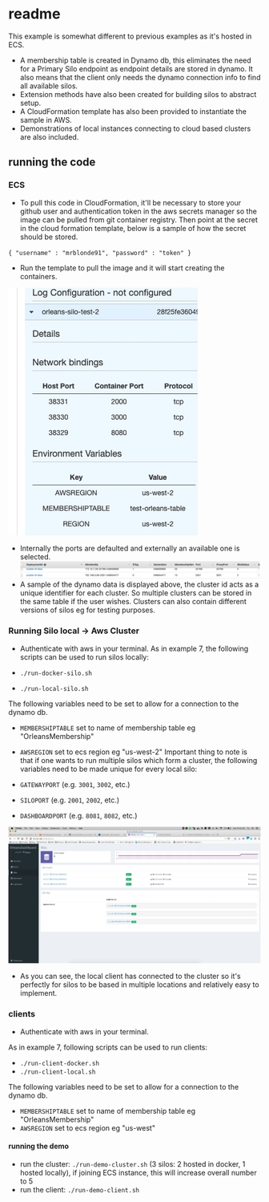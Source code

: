 # readme

This example is somewhat different to previous examples as it's hosted in ECS.
* A membership table is created in Dynamo db, this eliminates the need for a Primary Silo endpoint as endpoint details are stored in dynamo. 
It also means that the client only needs the dynamo connection info to find all available silos.
* Extension methods have also been created for building silos to abstract setup.
* A CloudFormation template has also been provided to instantiate the sample in AWS.
* Demonstrations of local instances connecting to cloud based clusters are also included.

## running the code
### ECS
* To pull this code in CloudFormation, it'll be necessary to store your github user and authentication token in the aws secrets manager
 so the image can be pulled from git container registry. Then point at the secret in the cloud formation template, 
 below is a sample of how the secret should be stored.

`{
  "username" : "mrblonde91",
  "password" : "token"
}`
* Run the template to pull the image and it will start creating the containers.

![Container ports info](imgs/1.png)


* Internally the ports are defaulted and externally an available one is selected.
![Dynamo table info](imgs/2.png)
* A sample of the dynamo data is displayed above, the cluster id acts as a unique identifier for each cluster. So multiple clusters can be stored 
in the same table if the user wishes. Clusters can also contain different versions of silos eg for testing purposes.
### Running Silo local -> Aws Cluster

* Authenticate with aws in your terminal. As in example 7, the following scripts can be used to run silos locally:

* `./run-docker-silo.sh`
* `./run-local-silo.sh`

The following variables need to be set to allow for a connection to the dynamo db.
* `MEMBERSHIPTABLE` set to name of membership table eg "OrleansMembership"
* `AWSREGION` set to ecs region eg "us-west-2"
Important thing to note is that if one wants to run multiple silos which form a cluster, the following variables need to be made unique for every local silo:

* `GATEWAYPORT` (e.g. `3001`, `3002`, etc.)
* `SILOPORT` (e.g. `2001`, `2002`, etc.)
* `DASHBOARDPORT` (e.g. `8081`, `8082`, etc.)

![Connection info](imgs/3.png)
* As you can see, the local client has connected to the cluster so it's perfectly for silos to be based in multiple locations and relatively easy to implement.
### clients
* Authenticate with aws in your terminal. 

As in example 7, following scripts can be used to run clients:

* `./run-client-docker.sh`
* `./run-client-local.sh`

The following variables need to be set to allow for a connection to the dynamo db.
* `MEMBERSHIPTABLE` set to name of membership table eg "OrleansMembership"
* `AWSREGION` set to ecs region eg "us-west"
#### running the demo

* run the cluster: `./run-demo-cluster.sh` (3 silos: 2 hosted in docker, 1 hosted locally), if joining ECS instance, this will increase overall number to 5
* run the client: `./run-demo-client.sh` 